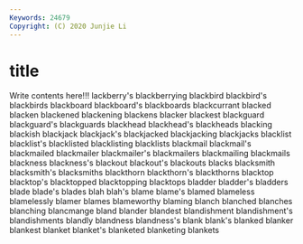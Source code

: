 ```yaml
---
Keywords: 24679
Copyright: (C) 2020 Junjie Li
---
```


# title

Write contents here!!!
lackberry's 
blackberrying 
blackbird 
blackbird's 
blackbirds 
blackboard 
blackboard's 
blackboards
blackcurrant 
blacked 
blacken 
blackened 
blackening 
blackens 
blacker 
blackest 
blackguard 
blackguard's
blackguards 
blackhead 
blackhead's 
blackheads 
blacking 
blackish 
blackjack 
blackjack's 
blackjacked 
blackjacking
blackjacks 
blacklist 
blacklist's 
blacklisted 
blacklisting 
blacklists 
blackmail 
blackmail's 
blackmailed 
blackmailer
blackmailer's 
blackmailers 
blackmailing 
blackmails 
blackness 
blackness's 
blackout 
blackout's 
blackouts 
blacks
blacksmith 
blacksmith's 
blacksmiths 
blackthorn 
blackthorn's 
blackthorns 
blacktop 
blacktop's 
blacktopped 
blacktopping
blacktops 
bladder 
bladder's 
bladders 
blade 
blade's 
blades 
blah 
blah's 
blame
blame's 
blamed 
blameless 
blamelessly 
blamer 
blames 
blameworthy 
blaming 
blanch 
blanched
blanches 
blanching 
blancmange 
bland 
blander 
blandest 
blandishment 
blandishment's 
blandishments 
blandly
blandness 
blandness's 
blank 
blank's 
blanked 
blanker 
blankest 
blanket 
blanket's 
blanketed
blanketing 
blankets 
